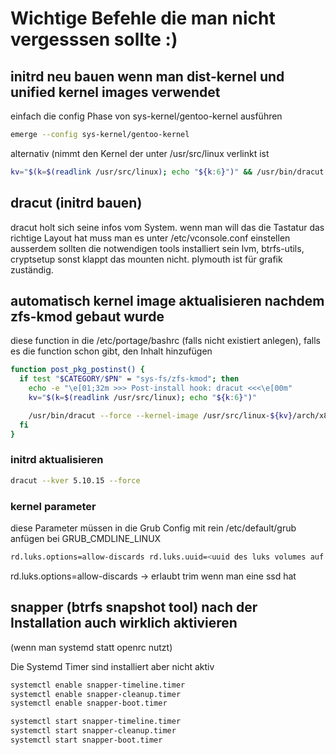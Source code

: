 # Wichtige Befehle die man nicht vergesssen sollte :)
## initrd neu bauen wenn man dist-kernel und unified kernel images verwendet
einfach die config Phase von sys-kernel/gentoo-kernel ausführen
```bash
emerge --config sys-kernel/gentoo-kernel
```
alternativ (nimmt den Kernel der unter /usr/src/linux verlinkt ist 

```bash
kv="$(k=$(readlink /usr/src/linux); echo "${k:6}")" && /usr/bin/dracut --force --kernel-image /usr/src/linux-${kv}/arch/x86/boot/bzImage /usr/src/linux-${kv}/arch/x86/boot/initrd ${kv}
```

## dracut (initrd bauen)
dracut holt sich seine infos vom System. wenn man will das die Tastatur das richtige Layout hat muss man es unter /etc/vconsole.conf einstellen
ausserdem sollten die notwendigen tools installiert sein lvm, btrfs-utils, cryptsetup sonst klappt das mounten nicht.
plymouth ist für grafik zuständig.

## automatisch kernel image aktualisieren nachdem zfs-kmod gebaut wurde
diese function in die /etc/portage/bashrc (falls nicht existiert anlegen), falls es die function schon gibt, den Inhalt hinzufügen
```bash
function post_pkg_postinst() {
  if test "$CATEGORY/$PN" = "sys-fs/zfs-kmod"; then
    echo -e "\e[01;32m >>> Post-install hook: dracut <<<\e[00m"
    kv="$(k=$(readlink /usr/src/linux); echo "${k:6}")"

    /usr/bin/dracut --force --kernel-image /usr/src/linux-${kv}/arch/x86/boot/bzImage /usr/src/linux-${kv}/arch/x86/boot/initrd ${kv}
  fi
}
```

### initrd aktualisieren
```bash
dracut --kver 5.10.15 --force
``` 
### kernel parameter
diese Parameter müssen in die Grub Config mit rein /etc/default/grub anfügen bei GRUB_CMDLINE_LINUX
```bash
rd.luks.options=allow-discards rd.luks.uuid=<uuid des luks volumes auf dem die root partition liegt>
``` 
rd.luks.options=allow-discards -> erlaubt trim wenn man eine ssd hat

## snapper (btrfs snapshot tool) nach der Installation auch wirklich aktivieren
(wenn man systemd statt openrc nutzt)

Die Systemd Timer sind installiert aber nicht aktiv

```bash
systemctl enable snapper-timeline.timer
systemctl enable snapper-cleanup.timer
systemctl enable snapper-boot.timer

systemctl start snapper-timeline.timer
systemctl start snapper-cleanup.timer
systemctl start snapper-boot.timer
```
